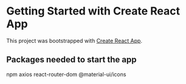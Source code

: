 # Getting Started with Create React App

This project was bootstrapped with [Create React App](https://github.com/facebook/create-react-app).

## Packages needed to start the app
npm axios react-router-dom @material-ui/icons

